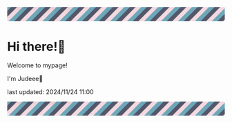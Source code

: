 <!-- Header image -->
<img src="./pokemon/pokemon_5.png" width="1000">

# Hi there!👋

Welcome to mypage!

I'm Judeee🐷

last updated: 2024/11/24 11:00

<!-- Footer image -->
<img src="./pokemon/pokemon_5.png" width="1000">
